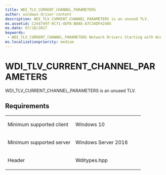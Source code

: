 ```yaml
---
title: WDI_TLV_CURRENT_CHANNEL_PARAMETERS
author: windows-driver-content
description: WDI_TLV_CURRENT_CHANNEL_PARAMETERS is an unused TLV.
ms.assetid: C2447497-0C71-4EF8-B8AE-A7C34DF42405
ms.date: 07/18/2017
keywords:
 - WDI_TLV_CURRENT_CHANNEL_PARAMETERS Network Drivers Starting with Windows Vista
ms.localizationpriority: medium
---
```


# WDI\_TLV\_CURRENT\_CHANNEL\_PARAMETERS


WDI\_TLV\_CURRENT\_CHANNEL\_PARAMETERS is an unused TLV.

Requirements
------------

<table>
<colgroup>
<col width="50%" />
<col width="50%" />
</colgroup>
<tbody>
<tr class="odd">
<td><p>Minimum supported client</p></td>
<td><p>Windows 10</p></td>
</tr>
<tr class="even">
<td><p>Minimum supported server</p></td>
<td><p>Windows Server 2016</p></td>
</tr>
<tr class="odd">
<td><p>Header</p></td>
<td>Wditypes.hpp</td>
</tr>
</tbody>
</table>

 

 




